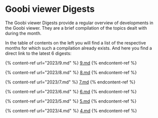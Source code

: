 # Goobi viewer Digests

The Goobi viewer Digests provide a regular overview of developments in the Goobi viewer. They are a brief compilation of the topics dealt with during the month.&#x20;

In the table of contents on the left you will find a list of the respective months for which such a compilation already exists. And here you find a direct link to the latest 6 digests:

{% content-ref url="2023/9.md" %}
[9.md](2023/9.md)
{% endcontent-ref %}

{% content-ref url="2023/8.md" %}
[8.md](2023/8.md)
{% endcontent-ref %}

{% content-ref url="2023/7.md" %}
[7.md](2023/7.md)
{% endcontent-ref %}

{% content-ref url="2023/6.md" %}
[6.md](2023/6.md)
{% endcontent-ref %}

{% content-ref url="2023/5.md" %}
[5.md](2023/5.md)
{% endcontent-ref %}

{% content-ref url="2023/4.md" %}
[4.md](2023/4.md)
{% endcontent-ref %}
